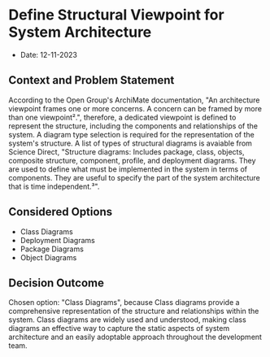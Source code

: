 # Define Structural Viewpoint for System Architecture

* Date: 12-11-2023

## Context and Problem Statement

According to the Open Group's ArchiMate documentation, "An architecture viewpoint frames one or more concerns. A concern can be framed by more than one viewpoint².", therefore, a dedicated viewpoint is defined to represent the structure, including the components and relationships of the system. A diagram type selection is required for the representation of the system's structure. A list of types of structural diagrams is avaiable from Science Direct, "Structure diagrams: Includes package, class, objects, composite structure, component, profile, and deployment diagrams. They are used to define what must be implemented in the system in terms of components. They are useful to specify the part of the system architecture that is time independent.³".

## Considered Options

* Class Diagrams
* Deployment Diagrams
* Package Diagrams
* Object Diagrams

## Decision Outcome

Chosen option: "Class Diagrams", because Class diagrams provide a comprehensive representation of the structure and relationships within the system. Class diagrams are widely used and understood, making class diagrams an effective way to capture the static aspects of system architecture and an easily adoptable approach throughout the development team.
